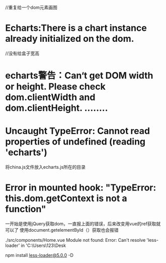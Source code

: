 //重复给一个dom元素画图
# Echarts:There is a chart instance already initialized on the dom.


//没有给盒子宽高
# echarts警告：Can‘t get DOM width or height. Please check dom.clientWidth and dom.clientHeight. ........

# Uncaught TypeError: Cannot read properties of undefined (reading 'echarts')
将china.js文件放入echarts.js所在的目录


# Error in mounted hook: "TypeError: this.dom.getContext is not a function"
一开始是使用jQuery获取dom，一直报上面的错误，后来改变用vue的ref获取就可以了
使用document.getelementById（）获取也会报错





./src/components/Home.vue Module not found: Error: Can't resolve 'less-loader' in 'C:\Users\123\Desk



npm install less-loader@5.0.0 -D